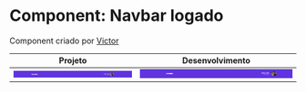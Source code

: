 # Component: Navbar logado

Component criado por [Victor](https://github.com/Vict0rCosta)

|  Projeto | Desenvolvimento |
|----------|-----------------|
| ![imagem projeto](https://github.com/desafiosdev/frontend/blob/main/components/navbar-logado/images/pedido.png?raw=true) | ![imagem projeto](https://github.com/desafiosdev/frontend/blob/main/components/navbar-logado/images/screenshot.png?raw=true) |

